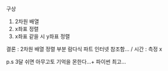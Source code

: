 구상
1. 2차원 배열
2. x좌표 정렬
3. x좌표 같을 시 y좌표 정렬

결론 : 2차원 배열 정렬 부분 람다식 파트 인터넷 참조함... / 시간 : 측정 x 

p.s 3달 쉬면 아무고토 기억을 몬한다...+ 파이썬 최고...